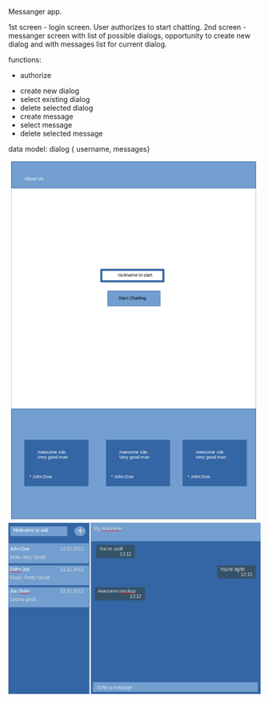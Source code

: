 Messanger app.

1st screen - login screen. User authorizes to start chatting.
2nd screen - messanger screen with list of possible dialogs, opportunity to create new dialog and with messages list for current dialog.

functions:
  * authorize
  - create new dialog
  - select existing dialog
  - delete selected dialog
  - create message
  - select message
  - delete selected message

data model: dialog { username, messages}

![img1](https://github.com/Andrushens/ITandDDP-1/blob/lab2/Screenshot%20from%202022-05-03%2023-13-57.png?raw=true)
![img2](https://github.com/Andrushens/ITandDDP-1/blob/lab2/Screenshot%20from%202022-05-03%2023-31-10.png?raw=true)
